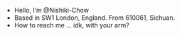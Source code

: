 -  Hello, I’m @Nishiki-Chow
-  Based in SW1 London, England. From 610061, Sichuan.
-  How to reach me ... idk, with your arm?

<!---
Nishiki-Chow/Nishiki-Chow is a ✨ special ✨ repository because its `README.md` (this file) appears on your GitHub profile.
You can click the Preview link to take a look at your changes.
--->
